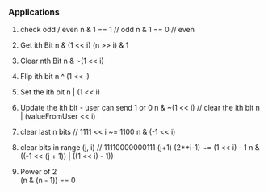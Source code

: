 ### Applications

1. check odd / even
n & 1 == 1 // odd
n & 1 == 0 // even

2. Get ith Bit
n & (1 << i)
(n >> i) & 1

3. Clear nth Bit
n & ~(1 << i)

4. Flip ith bit
n ^ (1 << i)

5. Set the ith bit
n | (1 << i)

6. Update the ith bit - user can send 1 or 0
n & ~(1 << i)  // clear the ith bit
n | (valueFromUser << i)

7. clear last n bits
// 1111 << i ~= 1100
n & (-1 << i)

8. clear bits in range (j, i)
// 11110000000111
    (j+1)    (2**i-1) ~= (1 << i) - 1
n & ((-1 << (j + 1)) |  ((1 << i) - 1))

9. Power of 2     
(n & (n - 1)) == 0


